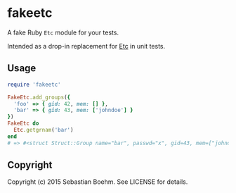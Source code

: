 fakeetc
=======

A fake Ruby `Etc` module for your tests.

Intended as a drop-in replacement for [Etc][etc] in unit tests.

[etc]: http://ruby-doc.org/stdlib-2.2.0/libdoc/etc/rdoc/Etc.html

Usage
-----

```ruby
require 'fakeetc'

FakeEtc.add_groups({
  'foo' => { gid: 42, mem: [] },
  'bar' => { gid: 43, mem: ['johndoe'] }
})
FakeEtc do
  Etc.getgrnam('bar')
end
# => #<struct Struct::Group name="bar", passwd="x", gid=43, mem=["johndoe"]>
```

Copyright
---------

Copyright (c) 2015 Sebastian Boehm. See LICENSE for details.
